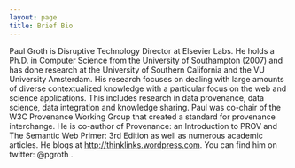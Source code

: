 ```yaml
---
layout: page
title: Brief Bio
---
```


Paul Groth is Disruptive Technology Director at Elsevier Labs. He holds a Ph.D. in Computer Science from the University of Southampton (2007) and has done research at the University of Southern California and the VU University Amsterdam. His research focuses on dealing with large amounts of diverse contextualized knowledge with a particular focus on the web and science applications. This includes research in data provenance, data science, data integration and knowledge sharing. Paul was co-chair of the W3C Provenance Working Group that created a standard for provenance interchange. He is co-author of Provenance: an Introduction to PROV and The Semantic Web Primer: 3rd Edition as well as numerous academic articles. He blogs at http://thinklinks.wordpress.com. You can find him on twitter: @pgroth .
